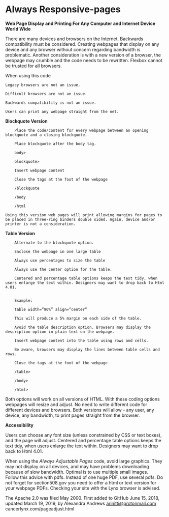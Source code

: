 
# Always Responsive-pages
**Web Page Display and Printing For Any Computer and Internet Device World Wide**

There are many devices and browsers on the Internet. Backwards compatibility must be considered. Creating webpages that display on any device and any browser without concern regarding bandwidth is problematic. Another consideration is with a new version of a browser, the webpage may crumble and the code needs to be rewritten. Flexbox cannot be trusted for all browsers.

When using this code

    Legacy browsers are not an issue.

    Difficult browsers are not an issue.

    Backwards compatibility is not an issue.

    Users can print any webpage straight from the net.

**Blockquote Version**

        Place the code/content for every webpage between an opening blockquote and a closing blockquote.

        Place blockquote after the body tag.

        body>

        blockquote>

        Insert webpage content

        Close the tags at the foot of the webpage 

        /blockquote 

        /body 

        /html

    Using this version web pages will print allowing margins for pages to be placed in three-ring binders double sided. Again, device and/or printer is not a consideration.

**Table Version**

        Alternate to the blockquote option.

        Enclose the webpage in one large table

        Always use percentages to size the table

        Always use the center option for the table.
        
        Centered and percentage table options keeps the text tidy, when users enlarge the text within. Designers may want to drop back to Html 4.01.


        Example:

        table width=”90%” align=”center”

        This will produce a 5% margin on each side of the table.

        Avoid the table description option. Browsers may display the description option in plain text on the webpage.

        Insert webpage content into the table using rows and cells.

        Be aware, browsers may display the lines between table cells and rows.

        Close the tags at the foot of the webpage

        /table>

        /body>

        /html>

Both options will work on all versions of HTML. With these coding options webpages will resize and adjust. No need to write different code for different devices and browsers. Both versions will allow - any user, any device, any bandwidth, to print pages straight from the browser.

**Accessibility**

Users can choose any font size (unless constrained by CSS or text boxes), and the page will adjust.
Centered and percentage table options keeps the text tidy, when users enlarge the text within. Designers may want to drop back to Html 4.01.

When using the <em>Always Adjustable Pages</em> code, avoid large graphics. They may not display on all devices, and may have problems downloading because of slow bandwidth. Optimal is to use multiple small images. Follow this advice with  pdfs. Instead of one huge PDF, use several pdfs. Do not forget for section508.gov you need to offer a html or text version for your webpage PDFs. Checking your site with the Lynx browser is advised.

The Apache 2.0 was filed May 2000. First added to GitHub June 15, 2018, updated March 19, 2019, by Alexandra Andrews
arinitti@protonmail.com cancerlynx.com/pageadjust.html
